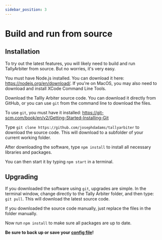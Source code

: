 ```yaml
---
sidebar_position: 3
---
```


# Build and run from source
## Installation
To try out the latest features, you will likely need to build and run TallyArbiter from source. But no worries, it's very easy. 

You must have Node.js installed. You can download it here: <https://nodejs.org/en/download/>.
If you're on MacOS, you may also need to download and install XCode Command Line Tools.

Download the Tallly Arbiter source code. You can download it directly from GitHub, or you can use `git` from the command line to download the files.

To use `git`, you must have it installed: <https://git-scm.com/book/en/v2/Getting-Started-Installing-Git>

Type `git clone https://github.com/josephdadams/tallyarbiter` to download the source code. This will download to a subfolder of your current working folder.

After downloading the software, type `npm install` to install all necessary libraries and packages.

You can then start it by typing `npm start` in a terminal.

## Upgrading
If you downloaded the software using `git`, upgrades are simple. In the terminal window, change directly to the Tally Arbiter folder, and then type: `git pull`. This will download the latest source code.

If you downloaded the source code manually, just replace the files in the folder manually.

Now run `npm install` to make sure all packages are up to date.

**Be sure to back up or save your [config file](../usage/control-interface.md#configuration)!**
